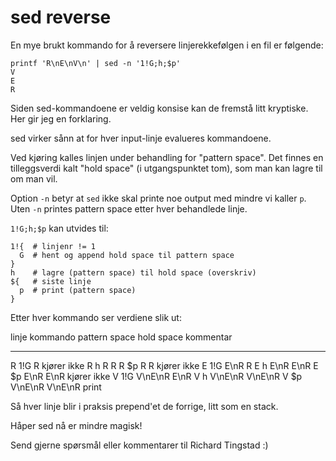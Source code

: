 # sed reverse

En mye brukt kommando for å reversere linjerekkefølgen i en fil er følgende:

```
printf 'R\nE\nV\n' | sed -n '1!G;h;$p'
V
E
R
```

Siden sed-kommandoene er veldig konsise kan de fremstå litt kryptiske.
Her gir jeg en forklaring.

sed virker sånn at for hver input-linje evalueres kommandoene.

Ved kjøring kalles linjen under behandling for "pattern space".
Det finnes en tilleggsverdi kalt "hold space" (i utgangspunktet tom), som man kan lagre til om man vil.

Option `-n` betyr at `sed` ikke skal printe noe output med mindre vi kaller `p`.
Uten `-n` printes pattern space etter hver behandlede linje.

`1!G;h;$p` kan utvides til:

```
1!{  # linjenr != 1
  G  # hent og append hold space til pattern space
}
h    # lagre (pattern space) til hold space (overskriv)
${   # siste linje
  p  # print (pattern space)
}
```

Etter hver kommando ser verdiene slik ut:

linje kommando pattern space hold space kommentar
----- -------- ------------- ---------- -----------
R     1!G      R                        kjører ikke
R     h        R             R
R     $p       R             R          kjører ikke
E     1!G      E\\nR         R
E     h        E\\nR         E\\nR
E     $p       E\\nR         E\\nR      kjører ikke
V     1!G      V\\nE\\nR     E\\nR
V     h        V\\nE\\nR     V\\nE\\nR
V     $p       V\\nE\\nR     V\\nE\\nR  print

Så hver linje blir i praksis prepend'et de forrige, litt som en stack.

Håper sed nå er mindre magisk!

Send gjerne spørsmål eller kommentarer til Richard Tingstad :)


